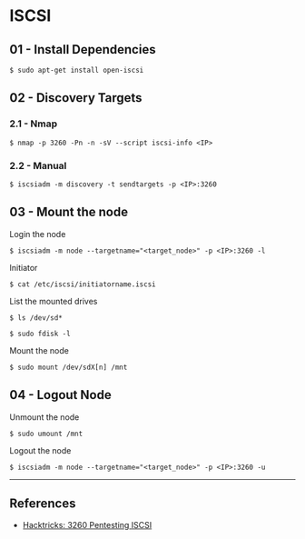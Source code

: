 # ISCSI

## 01 - Install Dependencies

```
$ sudo apt-get install open-iscsi
```

## 02 - Discovery Targets

### 2.1 - Nmap

```
$ nmap -p 3260 -Pn -n -sV --script iscsi-info <IP>
```

### 2.2 - Manual

```
$ iscsiadm -m discovery -t sendtargets -p <IP>:3260
```

## 03 - Mount the node

Login the node

```
$ iscsiadm -m node --targetname="<target_node>" -p <IP>:3260 -l
```

Initiator

```
$ cat /etc/iscsi/initiatorname.iscsi
```

List the mounted drives

```
$ ls /dev/sd*

$ sudo fdisk -l
```

Mount the node

```
$ sudo mount /dev/sdX[n] /mnt
```

## 04 - Logout Node

Unmount the node

```
$ sudo umount /mnt
```

Logout the node

```
$ iscsiadm -m node --targetname="<target_node>" -p <IP>:3260 -u
```

---
## References

- [Hacktricks: 3260 Pentesting ISCSI](https://book.hacktricks.xyz/network-services-pentesting/3260-pentesting-iscsi)
